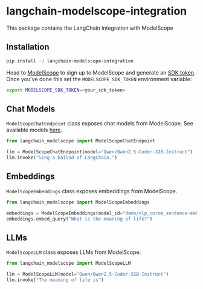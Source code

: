 # langchain-modelscope-integration

This package contains the LangChain integration with ModelScope

## Installation

```bash
pip install -U langchain-modelscope-integration
```

Head to [ModelScope](https://modelscope.cn/) to sign up to ModelScope and generate an [SDK token](https://modelscope.cn/my/myaccesstoken). Once you've done this set the `MODELSCOPE_SDK_TOKEN` environment variable:

```bash
export MODELSCOPE_SDK_TOKEN=<your_sdk_token>
```

## Chat Models

`ModelScopeChatEndpoint` class exposes chat models from ModelScope. See available models [here](https://www.modelscope.cn/docs/model-service/API-Inference/intro).

```python
from langchain_modelscope import ModelScopeChatEndpoint

llm = ModelScopeChatEndpoint(model="Qwen/Qwen2.5-Coder-32B-Instruct")
llm.invoke("Sing a ballad of LangChain.")
```

## Embeddings

`ModelScopeEmbeddings` class exposes embeddings from ModelScope.

```python
from langchain_modelscope import ModelScopeEmbeddings

embeddings = ModelScopeEmbeddings(model_id="damo/nlp_corom_sentence-embedding_english-base")
embeddings.embed_query("What is the meaning of life?")
```

## LLMs
`ModelScopeLLM` class exposes LLMs from ModelScope.

```python
from langchain_modelscope import ModelScopeLLM

llm = ModelScopeLLM(model="Qwen/Qwen2.5-Coder-32B-Instruct")
llm.invoke("The meaning of life is")
```
